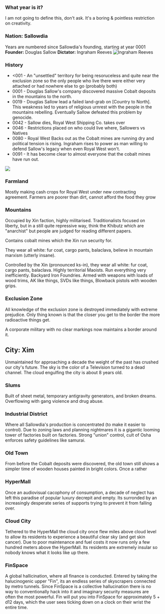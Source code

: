 ### What year is it?
I am not going to define this, don't ask. It's a boring & pointless restriction on creativity.

### Nation: Sallowdia
Years are numbered since Sallowdia's founding, starting at year 0001
**Founder:** Douglas Sallow
**Dictator:** Ingraham Reeves
![Ingraham Reeves](https://i.imgur.com/lUvlB33.png)
### History
- <001 - An "unsettled" territory for being resoruceless and quite near the exclusion zone so the only people who live there were either very attached or had nowhere else to go (probably both)
- 0001 - Douglas Sallow's company discovered massive Cobalt deposits in the mountains to the north.
- 0019 - Douglas Sallow lead a failed land-grab on [Country to North].
This weakness led to years of religious urnrest with the people in the mountains rebelling. Eventually Sallow defeated this problem by genocide.
- 0042 - Sallow dies, Royal West Shipping Co. takes over
- 0046 - Restrictions placed on who could live where, Sallowers vs Natives
- 0080 - Royal West Backs out as the Cobalt mines are running dry and political tension is rising. Ingraham rises to power as man willing to defend Sallow's legacy when even Royal West won't.
- 0091 - It has become clear to almost everyone that the cobalt mines have run out.



![](https://i.imgur.com/aQL6XiZ.png)

### Farmland
Mostly making cash crops for Royal West under new contracting agreement. Farmers are poorer than dirt, cannot afford the food they grow
### Mountains
Occupied by Xin faction, highly militarised. Traditionalists focused on liberty, but in a still quite repressive way, think the Khibutz which are "anarchist" but people are judged for reading different papers. 

Contains cobalt mines which the Xin run security for.

They wear all white: fur coat, cargo pants, balaclava, believe in mountain marxism (utterly insane).

Controlled by the Xin (pronounced ks-in), they wear all white: fur coat, cargo pants, balaclava.
Highly territorial Maoists. Run everything very inefficiently. Backyard Iron Foundries. Armed with weapons with loads of wood trims, AK like things, SVDs like things, Blowback pistols with wooden grips.

### Exclusion Zone
All knowledge of the exclusion zone is destroyed immediately with extreme prejudice. Only thing known is that the closer you get to the border the more radioactive things get. 

A corporate military with no clear markings now maintains a border around it. 

## City: Xim
Unmaintained for approaching a decade the weight of the past has crushed our city's future. The sky is the color of a Television turned to a dead channel. The cloud engulfing the city is about 8 years old.

### Slums
Built of sheet metal, temporary antigravity generators, and broken dreams. Overflowing with gang violence and drug abuse.

### Industrial District
Where all Sallowdia's production is concentrated (to make it easier to control). Due to zoning laws and planning nightmares it is a gigantic looming tower of factories built on factories. Strong "union" control, cult of Osha enforces safety guidelines like samurai.

### Old Town
From before the Cobalt deposits were discovered, the old town still shows a simpler time of wooden houses painted in bright colors. Once a rather

### HyperMall
Once an audiovisual cacophony of consumption, a decade of neglect has left this paradise of popular luxury decrepit and empty. Its surronded by an increasingly desperate series of supports trying to prevent it from falling over.

### Cloud City
Tethered to the HyperMall the cloud city once flew miles above cloud level to allow its residents to experience a beautiful clear sky (and get skin cancer). Due to poor maintenance and fuel costs it now runs only a few hundred meters above the HyperMall. Its residents are extremely insular so nobody knows what it looks like up there.

### FinSpace
A global hallicination, where all finance is conducted. Entered by taking the halucinogenic upper "Fin", its an endless series of skyscrapers connected by metro tunnels. Since FinSpace is a collective hallucination there is no way to conventionally hack into it and imaginary security measures are often the most powerful. Fin will put you into FinSpace for approximately 5 + d12 days, which the user sees ticking down on a clock on their wrist the entire time. 
<!--stackedit_data:
eyJoaXN0b3J5IjpbLTIwNjc3NTU3NzMsLTE5MzIzMDgxMDYsMT
M0MTc4MjM5MywtMTU0NDIxNjcxMiw2NzE0Mjc0NjMsOTgxMjM1
MzE1LC0xMjMzODI4OTI0LDE2MDg3ODc5MDIsLTEwMTQwNTA4OT
IsMTE1MTA2NzE3LDI4NTcyOTk4MSwtMTY4NDkyNjk1MiwtOTU0
OTM4MTMxLDM4NTc3MTg5OV19
-->